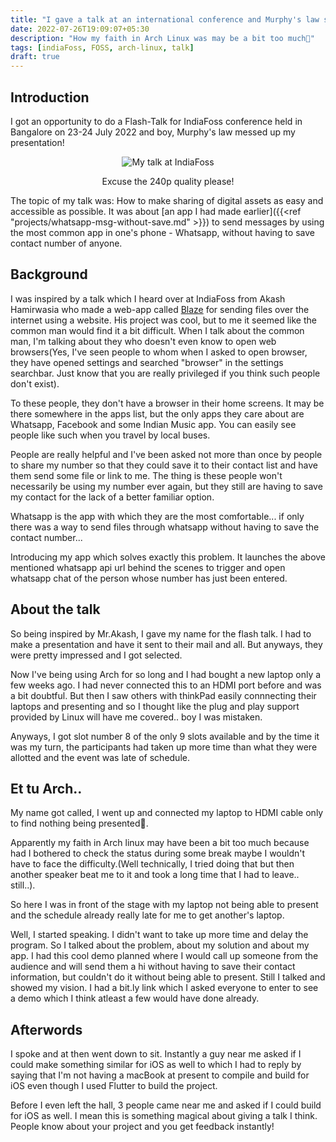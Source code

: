 ```yaml
---
title: "I gave a talk at an international conference and Murphy's law sucks!"
date: 2022-07-26T19:09:07+05:30
description: "How my faith in Arch Linux was may be a bit too much🥲"
tags: [indiaFoss, FOSS, arch-linux, talk]
draft: true
---
```


## Introduction

I got an opportunity to do a Flash-Talk for IndiaFoss conference held in Bangalore on 23-24 July 2022 and boy, Murphy's law messed up my presentation!

<center>
  <image src="/images/indiaFoss/indiaFossTalk.jpg" alt="My talk at IndiaFoss"/>
<p class='caption'>Excuse the 240p quality please!</p>
</center>

The topic of my talk was: How to make sharing of digital assets as easy and accessible as possible.
It was about [an app I had made earlier]({{<ref "projects/whatsapp-msg-without-save.md" >}}) to send messages by using the most common app in one's phone - Whatsapp, without having to save contact number of anyone.

## Background

I was inspired by a talk which I heard over at IndiaFoss from Akash Hamirwasia who made a web-app called [Blaze](https://blaze.vercel.app/) for sending files over the internet using a website.
His project was cool, but to me it seemed like the common man would find it a bit difficult. When I talk about the common man, I'm talking about they who doesn't even know to open web browsers(Yes, I've seen people to whom when I asked to open browser, they have opened settings and searched "browser" in the settings searchbar. Just know that you are really privileged if you think such people don't exist).

To these people, they don't have a browser in their home screens. It may be there somewhere in the apps list, but the only apps they care about are Whatsapp, Facebook and some Indian Music app. You can easily see people like such when you travel by local buses.

People are really helpful and I've been asked not more than once by people to share my number so that they could save it to their contact list and have them send some file or link to me. The thing is these people won't necessarily be using my number ever again, but they still are having to save my contact for the lack of a better familiar option.

Whatsapp is the app with which they are the most comfortable... if only there was a way to send files through whatsapp without having to save the contact number...

Introducing my app which solves exactly this problem. It launches the above mentioned whatsapp api url behind the scenes to trigger and open whatsapp chat of the person whose number has just been entered.

## About the talk

So being inspired by Mr.Akash, I gave my name for the flash talk. I had to make a presentation and have it sent to their mail and all. But anyways, they were pretty impressed and I got selected.

Now I've being using Arch for so long and I had bought a new laptop only a few weeks ago. I had never connected this to an HDMI port before and was a bit doubtful. But then I saw others with thinkPad easily connnecting their laptops and presenting and so I thought like the plug and play support provided by Linux will have me covered.. boy I was mistaken.

Anyways, I got slot number 8 of the only 9 slots available and by the time it was my turn, the participants had taken up more time than what they were allotted and the event was late of schedule.

## Et tu Arch..

My name got called, I went up and connected my laptop to HDMI cable only to find nothing being presented🥲.

Apparently my faith in Arch linux may have been a bit too much because had I bothered to check the status during some break maybe I wouldn't have to face the difficulty.(Well technically, I tried doing that but then another speaker beat me to it and took a long time that I had to leave.. still..).

So here I was in front of the stage with my laptop not being able to present and the schedule already really late for me to get another's laptop.

Well, I started speaking. I didn't want to take up more time and delay the program. So I talked about the problem, about my solution and about my app. I had this cool demo planned where I would call up someone from the audience and will send them a hi without having to save their contact information, but couldn't do it without being able to present. Still I talked and showed my vision. I had a bit.ly link which I asked everyone to enter to see a demo which I think atleast a few would have done already.

## Afterwords

I spoke and at then went down to sit. Instantly a guy near me asked if I could make something similar for iOS as well to which I had to reply by saying that I'm not having a macBook at present to compile and build for iOS even though I used Flutter to build the project.

Before I even left the hall, 3 people came near me and asked if I could build for iOS as well. I mean this is something magical about giving a talk I think. People know about your project and you get feedback instantly!
